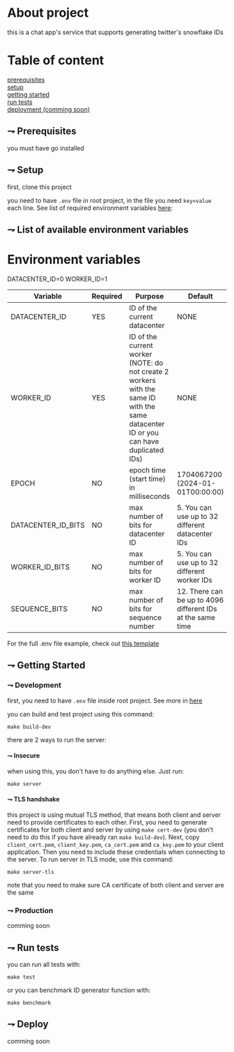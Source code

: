 # About project

this is a chat app's service that supports generating twitter's snowflake IDs

# Table of content

[prerequisites](#-prerequisites)<br>
[setup](#-setup)<br>
[getting started](#-getting-started)<br>
[run tests](#-run-tests)<br>
[deployment (comming soon)](#-deploy)<br>

## ⇁ Prerequisites

you must have go installed<br>

## ⇁ Setup

first, clone this project<br>

you need to have `.env` file in root project, in the file you
need `key=value` each line. See list of required environment
variables [here](#-list-of-available-environment-variables):<br>

## ⇁ List of available environment variables

# Environment variables
DATACENTER_ID=0
WORKER_ID=1

| Variable | Required | Purpose | Default |
| -------- | -------- | ------- | ------- |
| DATACENTER_ID | YES | ID of the current datacenter | NONE |
| WORKER_ID | YES | ID of the current worker (NOTE: do not create 2 workers with the same ID with the same datacenter ID or you can have duplicated IDs)| NONE |
| EPOCH | NO | epoch time (start time) in milliseconds | 1704067200 (2024-01-01T00:00:00) |
| DATACENTER_ID_BITS | NO | max number of bits for datacenter ID | 5. You can use up to 32 different datacenter IDs |
| WORKER_ID_BITS | NO | max number of bits for worker ID | 5. You can use up to 32 different worker IDs |
| SEQUENCE_BITS | NO | max number of bits for sequence number | 12. There can be up to 4096 different IDs at the same time |

For the full .env file example, check out [this template](./templates/.env.template)

## ⇁ Getting Started

### ⇁ Development

first, you need to have `.env` file inside root project. See more
in [here](#-list-of-available-environment-variables)<br>

you can build and test project using this command:
```shell
make build-dev
```

there are 2 ways to run the server:

#### ⇁ Insecure

when using this, you don't have to do anything else. Just run:
```shell
make server
```

#### ⇁ TLS handshake

this project is using mutual TLS method, that means both client and server need to provide certificates to each other. First, you need to generate certificates for both client and server by using `make cert-dev` (you don't need to do this if you have already ran `make build-dev`). Next, copy `client_cert.pem`, `client_key.pem`, `ca_cert.pem` and `ca_key.pem` to your client application. Then you need to include these credentials when connecting to the server. To run server in TLS mode, use this command:
```shell
make server-tls
```
note that you need to make sure CA certificate of both client and server are the same


### ⇁ Production

comming soon

## ⇁ Run tests

you can run all tests with:
```shell
make test
```

or you can benchmark ID generator function with:
```shell
make benchmark
```

## ⇁ Deploy

comming soon
